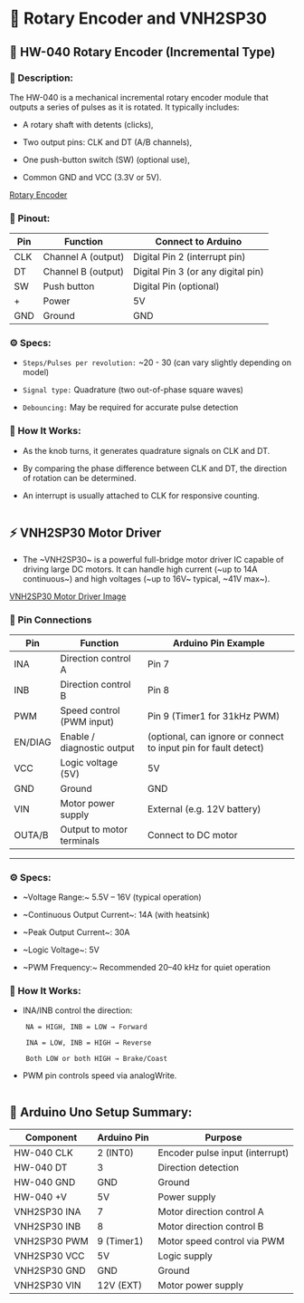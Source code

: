 # 🔄  Rotary Encoder and VNH2SP30

## 🧭 HW-040 Rotary Encoder (Incremental Type)
 ### 🔧 Description:
The HW-040 is a mechanical incremental rotary encoder module that outputs a series of pulses as it is rotated. It typically includes:

- A rotary shaft with detents (clicks),

- Two output pins: CLK and DT (A/B channels),

- One push-button switch (SW) (optional use),

- Common GND and VCC (3.3V or 5V).


[Rotary Encoder](/DC_Motor_with_Rotary_Encoder/Help.info/images/Rotary-Encoder-Pinout.webp)

### 📌 Pinout:


| Pin | Function           | Connect to Arduino                 |
| --- | ------------------ | ---------------------------------- |
| CLK | Channel A (output) | Digital Pin 2 (interrupt pin)      |
| DT  | Channel B (output) | Digital Pin 3 (or any digital pin) |
| SW  | Push button        | Digital Pin (optional)             |
| +   | Power              | 5V                                 |
| GND | Ground             | GND                                |


### ⚙️ Specs:
- `Steps/Pulses per revolution:` ~20 - 30 (can vary slightly depending on model)

- `Signal type:` Quadrature (two out-of-phase square waves)

- `Debouncing:` May be required for accurate pulse detection

### 🧠 How It Works:
- As the knob turns, it generates quadrature signals on CLK and DT.

- By comparing the phase difference between CLK and DT, the direction of rotation can be determined.

- An interrupt is usually attached to CLK for responsive counting.

```

```

## ⚡ VNH2SP30 Motor Driver
 - The ~VNH2SP30~ is a powerful full-bridge motor driver IC capable of driving large DC motors. It can handle high current (~up to 14A continuous~) and high voltages (~up to 16V~ typical, ~41V max~).


 [VNH2SP30 Motor Driver Image](/DC_Motor_with_Rotary_Encoder//Help.info/images/Monster_shield.jpeg)

### 🔌 Pin Connections

| Pin     | Function                   | Arduino Pin Example                                             |
| ------- | -------------------------- | --------------------------------------------------------------- |
| INA     | Direction control A        | Pin 7                                                           |
| INB     | Direction control B        | Pin 8                                                           |
| PWM     | Speed control (PWM input)  | Pin 9 (Timer1 for 31kHz PWM)                                    |
| EN/DIAG | Enable / diagnostic output | (optional, can ignore or connect to input pin for fault detect) |
| VCC     | Logic voltage (5V)         | 5V                                                              |
| GND     | Ground                     | GND                                                             |
| VIN     | Motor power supply         | External (e.g. 12V battery)                                     |
| OUTA/B  | Output to motor terminals  | Connect to DC motor                                             |

---

### ⚙️ Specs:
- ~Voltage Range:~ 5.5V – 16V (typical operation)

- ~Continuous Output Current~: 14A (with heatsink)

- ~Peak Output Current~: 30A

- ~Logic Voltage~: 5V

- ~PWM Frequency:~ Recommended 20–40 kHz for quiet operation

### 🧠 How It Works:
- INA/INB control the direction:

```
    NA = HIGH, INB = LOW → Forward

    INA = LOW, INB = HIGH → Reverse

    Both LOW or both HIGH → Brake/Coast
```
- PWM pin controls speed via analogWrite.

```

```

## 🧩 Arduino Uno Setup Summary:

| Component    | Arduino Pin | Purpose                         |
| ------------ | ----------- | ------------------------------- |
| HW-040 CLK   | 2 (INT0)    | Encoder pulse input (interrupt) |
| HW-040 DT    | 3           | Direction detection             |
| HW-040 GND   | GND         | Ground                          |
| HW-040 +V    | 5V          | Power supply                    |
| VNH2SP30 INA | 7           | Motor direction control A       |
| VNH2SP30 INB | 8           | Motor direction control B       |
| VNH2SP30 PWM | 9 (Timer1)  | Motor speed control via PWM     |
| VNH2SP30 VCC | 5V          | Logic supply                    |
| VNH2SP30 GND | GND         | Ground                          |
| VNH2SP30 VIN | 12V (EXT)   | Motor power supply              |
